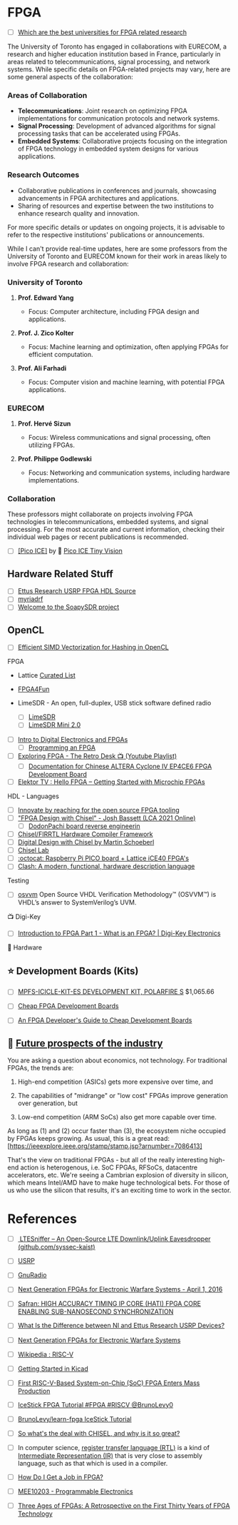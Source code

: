 # FPGA

- [ ] [Which are the best universities for FPGA related research](https://www.quora.com/Which-are-the-best-universities-for-FPGA-related-research)

The University of Toronto has engaged in collaborations with EURECOM, a research and higher education institution based in France, particularly in areas related to telecommunications, signal processing, and network systems. While specific details on FPGA-related projects may vary, here are some general aspects of the collaboration:

### Areas of Collaboration
- **Telecommunications**: Joint research on optimizing FPGA implementations for communication protocols and network systems.
- **Signal Processing**: Development of advanced algorithms for signal processing tasks that can be accelerated using FPGAs.
- **Embedded Systems**: Collaborative projects focusing on the integration of FPGA technology in embedded system designs for various applications.

### Research Outcomes
- Collaborative publications in conferences and journals, showcasing advancements in FPGA architectures and applications.
- Sharing of resources and expertise between the two institutions to enhance research quality and innovation.

For more specific details or updates on ongoing projects, it is advisable to refer to the respective institutions' publications or announcements.

While I can't provide real-time updates, here are some professors from the University of Toronto and EURECOM known for their work in areas likely to involve FPGA research and collaboration:

### University of Toronto
1. **Prof. Edward Yang**
   - Focus: Computer architecture, including FPGA design and applications.
   
2. **Prof. J. Zico Kolter**
   - Focus: Machine learning and optimization, often applying FPGAs for efficient computation.

3. **Prof. Ali Farhadi**
   - Focus: Computer vision and machine learning, with potential FPGA applications.

### EURECOM
1. **Prof. Hervé Sizun**
   - Focus: Wireless communications and signal processing, often utilizing FPGAs.

2. **Prof. Philippe Godlewski**
   - Focus: Networking and communication systems, including hardware implementations.

### Collaboration
These professors might collaborate on projects involving FPGA technologies in telecommunications, embedded systems, and signal processing. For the most accurate and current information, checking their individual web pages or recent publications is recommended.

- [ ] [[Pico ICE]](pico-ice) by :shark: [Pico ICE Tiny Vision](https://pico-ice.tinyvision.ai)

## Hardware Related Stuff

- [ ] [Ettus Research USRP FPGA HDL Source](https://github.com/EttusResearch/fpga)
- [ ] [myriadrf](https://myriadrf.org)
- [ ] [Welcome to the SoapySDR project](https://github.com/pothosware/SoapySDR/wiki)

## OpenCL

- [ ] [Efficient SIMD Vectorization for Hashing in OpenCL](https://openproceedings.org/2018/conf/edbt/paper-330.pdf)

FPGA

* Lattice [Curated List](https://github.com/kelu124/awesome-latticeFPGAs)
* [FPGA4Fun](https://www.fpga4fun.com/) 

* LimeSDR - An open, full-duplex, USB stick software defined radio
  - [ ] [LimeSDR](https://www.crowdsupply.com/lime-micro/limesdr)
  - [ ] [LimeSDR Mini 2.0](https://www.crowdsupply.com/lime-micro/limesdr-mini-2)

- [ ] [Intro to Digital Electronics and FPGAs](https://www.youtube.com/watch?v=-qpfv8KLXOk)
  - [ ] [Programming an FPGA](https://learn.sparkfun.com/tutorials/programming-an-fpga)

- [ ] [Exploring FPGA - The Retro Desk :tv: (Youtube Playlist)](https://www.youtube.com/playlist?list=PLPSrOWYluVLJxqlrWqjZWQ1B4bBgrQ42G)
  - [ ] [Documentation for Chinese ALTERA Cyclone IV EP4CE6 FPGA Development Board](https://github.com/SlithyMatt/Altera-Cyclone-IV-board-V3.0)

- [ ] [Elektor TV : Hello FPGA – Getting Started with Microchip FPGAs](https://youtu.be/zcaZxu010cg)

HDL - Languages

- [ ] [Innovate by reaching for the open source FPGA tooling](https://f4pga.org)
- [ ] ["FPGA Design with Chisel" - Josh Bassett (LCA 2021 Online)](https://www.youtube.com/watch?v=Wst8IoYRWKo)
  - [ ] [DodonPachi board reverse engineerin](https://en.wikipedia.org/wiki/DoDonPachi)
- [ ] [Chisel/FIRRTL Hardware Compiler Framework](https://www.chisel-lang.org/)
- [ ] [Digital Design with Chisel by Martin Schoeberl](https://github.com/schoeberl/chisel-book)
- [ ] [Chisel Lab](https://github.com/schoeberl/chisel-lab)
- [ ] [:octocat: Raspberry Pi PICO board + Lattice iCE40 FPGA's](https://github.com/tinyvision-ai-inc/pico-ice)
- [ ] [Clash: A modern, functional, hardware description language](https://clash-lang.org/)

Testing 

- [ ] [osvvm](https://osvvm.org/) Open Source VHDL Verification Methodology™ (OSVVM™) is VHDL’s answer to SystemVerilog’s UVM.

:tv: Digi-Key

- [ ] [Introduction to FPGA Part 1 - What is an FPGA? | Digi-Key Electronics](https://www.youtube.com/watch?v=lLg1AgA2Xoo&list=PLEBQazB0HUyT1WmMONxRZn9NmQ_9CIKhb)

:electric_plug: Hardware

## :star: Development Boards (Kits)

- [ ] [MPFS-ICICLE-KIT-ES DEVELOPMENT KIT, POLARFIRE S](https://canada.newark.com/microchip/mpfs-icicle-kit-es/development-kit-polarfire-soc/dp/45AJ6163) $1,065.66
- [ ] [Cheap FPGA Development Boards](https://joelw.id.au/FPGA/CheapFPGADevelopmentBoards)
- [ ] [An FPGA Developer's Guide to Cheap Development Boards](https://hackster.io/news/an-fpga-developer-s-guide-to-cheap-development-boards-8f1782bb271a)


## 🥇 [Future prospects of the industry](https://www.reddit.com/r/FPGA/comments/1191ec0/future_prospects_of_the_industry)


You are asking a question about economics, not technology. For traditional FPGAs, the trends are:

1. High-end competition (ASICs) gets more expensive over time, and

1. The capabilities of "midrange" or "low cost" FPGAs improve generation over generation, but

1. Low-end competition (ARM SoCs) also get more capable over time.

As long as (1) and (2) occur faster than (3), the ecosystem niche occupied by FPGAs keeps growing. As usual, this is a great read: [https://ieeexplore.ieee.org/stamp/stamp.jsp?arnumber=7086413]

That's the view on traditional FPGAs - but all of the really interesting high-end action is heterogenous, i.e. SoC FPGAs, RFSoCs, datacentre accelerators, etc. We're seeing a Cambrian explosion of diversity in silicon, which means Intel/AMD have to make huge technological bets. For those of us who use the silicon that results, it's an exciting time to work in the sector.


# References
- [ ] [	LTESniffer – An Open-Source LTE Downlink/Uplink Eavesdropper (github.com/syssec-kaist)](https://news.ycombinator.com/item?id=35952206)
- [ ] [USRP](https://www.ettus.com/sdr-software/uhd-usrp-hardware-driver)
- [ ] [GnuRadio](https://www.ettus.com/sdr-software/gnu-radio/)
- [ ] [Next Generation FPGAs for Electronic Warfare Systems - April 1, 2016](https://www.mobilityengineeringtech.com/component/content/article/adt/pub/features/articles/24386)
- [ ] [Safran: HIGH ACCURACY TIMING IP CORE (HATI) FPGA CORE ENABLING SUB-NANOSECOND SYNCHRONIZATION](https://safran-navigation-timing.com/product/high-accuracy-timing-ip-core-hati)
- [ ] [What Is the Difference between NI and Ettus Research USRP Devices?](https://www.ni.com/en-ca/shop/wireless-design-test/what-is-a-usrp-software-defined-radio/what-is-the-difference-between-ni-and-ettus-usrps.html)
- [ ] [Next Generation FPGAs for Electronic Warfare Systems](https://www.mobilityengineeringtech.com/component/content/article/adt/pub/features/articles/24386)
- [ ] [Wikipedia : RISC-V](https://en.wikipedia.org/wiki/RISC-V)
- [ ] [Getting Started in Kicad](https://docs.kicad.org/7.0/en/getting_started_in_kicad/getting_started_in_kicad.html)
- [ ] [First RISC-V-Based System-on-Chip (SoC) FPGA Enters Mass Production](https://www.microchip.com/en-us/about/news-releases/products/first-risc-v-based-system-on-chip-fpga-enters-mass-production)
- [ ] [IceStick FPGA Tutorial #FPGA #RISCV @BrunoLevy0](https://blog.adafruit.com/2021/01/28/icestick-fpga-tutorial-fpga-riscv-brunolevy01/)
- [ ] [BrunoLevy/learn-fpga IceStick Tutorial](https://github.com/BrunoLevy/learn-fpga/blob/master/FemtoRV/TUTORIALS/IceStick.md)
- [ ] [So what's the deal with CHISEL, and why is it so great?](https://www.reddit.com/r/FPGA/comments/wnnhb8/so_whats_the_deal_with_chisel_and_why_is_it_so/)
- [ ] In computer science, [register transfer language (RTL)](https://en.wikipedia.org/wiki/Register_transfer_language)  is a kind of  [Intermediate Representation (IR)](https://en.wikipedia.org/wiki/Intermediate_representation) that is very close to assembly language, such as that which is used in a compiler.
- [ ] [How Do I Get a Job in FPGA?](https://digilent.com/blog/how-do-i-get-a-job-in-fpga/)
- [ ] [MEE10203 - Programmable Electronics](https://www.youtube.com/playlist?list=PL_N6Mn2-rIULhuVNHMpjmmKMYafQjaCZX)
- [ ] [Three Ages of FPGAs: A Retrospective on the First Thirty Years of FPGA Technology](https://ieeexplore.ieee.org/document/7086413)

